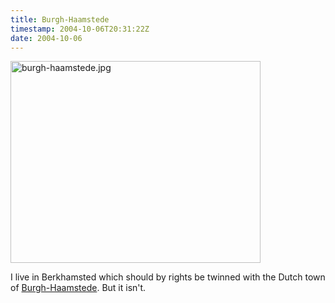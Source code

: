 ```yaml
---
title: Burgh-Haamstede
timestamp: 2004-10-06T20:31:22Z
date: 2004-10-06
---
```


<img alt="burgh-haamstede.jpg" src="http://blog.whatfettle.com/archives/burgh-haamstede.jpg" width="400" height="323" border="0" />

I live in Berkhamsted which should by rights be twinned with the Dutch town of <a href='http://www.viamichelin.com/viamichelin/gbr/dyn/controller/mapPerformPage?strLocation=Burgh+Haamstede&amp;strCountry=eur'>Burgh-Haamstede</a>. But it isn't.